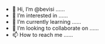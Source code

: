 - 👋 Hi, I’m @bevisi ......
- 👀 I’m interested in ......
- 🌱 I’m currently learning ......
- 💞️ I’m looking to collaborate on ......
- 📫 How to reach me ......

<!---
bevisi/bevisi is a ✨ special ✨ repository because its `README.md` (this file) appears on your GitHub profile.
You can click the Preview link to take a look at your changes.
--->
